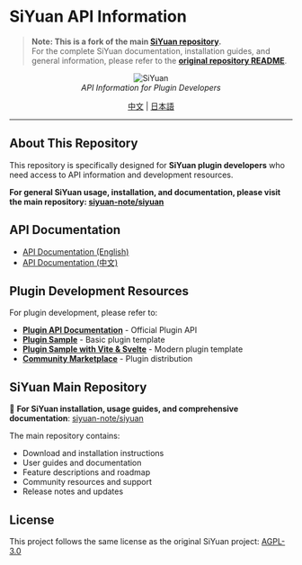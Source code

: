 # SiYuan API Information

> **Note: This is a fork of the main [SiYuan repository](https://github.com/siyuan-note/siyuan).**  
> For the complete SiYuan documentation, installation guides, and general information, please refer to the **[original repository README](https://github.com/siyuan-note/siyuan/blob/master/README.md)**.

<p align="center">
<img alt="SiYuan" src="https://b3log.org/images/brand/siyuan-128.png">
<br>
<em>API Information for Plugin Developers</em>
</p>

<p align="center">
<a href="README_zh_CN.md">中文</a> | <a href="README_ja_JP.md">日本語</a>
</p>

---

## About This Repository

This repository is specifically designed for **SiYuan plugin developers** who need access to API information and development resources. 

**For general SiYuan usage, installation, and documentation, please visit the main repository: [siyuan-note/siyuan](https://github.com/siyuan-note/siyuan)**

## API Documentation

* [API Documentation (English)](API.md)
* [API Documentation (中文)](API_zh_CN.md)

## Plugin Development Resources

For plugin development, please refer to:

* **[Plugin API Documentation](https://github.com/siyuan-note/petal)** - Official Plugin API
* **[Plugin Sample](https://github.com/siyuan-note/plugin-sample)** - Basic plugin template
* **[Plugin Sample with Vite & Svelte](https://github.com/siyuan-note/plugin-sample-vite-svelte)** - Modern plugin template
* **[Community Marketplace](https://github.com/siyuan-note/bazaar)** - Plugin distribution

## SiYuan Main Repository

🔗 **For SiYuan installation, usage guides, and comprehensive documentation**: [siyuan-note/siyuan](https://github.com/siyuan-note/siyuan)

The main repository contains:
- Download and installation instructions
- User guides and documentation  
- Feature descriptions and roadmap
- Community resources and support
- Release notes and updates

## License

This project follows the same license as the original SiYuan project: [AGPL-3.0](LICENSE)
